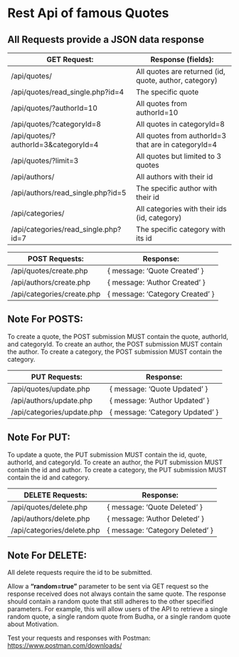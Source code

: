 # Rest Api of famous Quotes

## All Requests provide a JSON data response

GET Request:                            |                Response (fields):    
--------------------------------------  | ----------------------------------       
/api/quotes/                            | All quotes are returned (id,  quote, author, category)
/api/quotes/read_single.php?id=4        | The specific quote
/api/quotes/?authorId=10                | All quotes from authorId=10
/api/quotes/?categoryId=8               | All quotes in categoryId=8
/api/quotes/?authorId=3&categoryId=4    | All quotes from authorId=3 that are in categoryId=4 
/api/quotes/?limit=3                    | All quotes but limited to 3 quotes
/api/authors/                           | All authors with their id
/api/authors/read_single.php?id=5       | The specific author with their id
/api/categories/                        | All categories with their ids (id, category)
/api/categories/read_single.php?id=7    | The specific category with its id



POST Requests:                            |               Response:
----------------------------------------  | -----------------------------------------
/api/quotes/create.php                    |      { message: ‘Quote Created’ }
/api/authors/create.php                   |    { message: ‘Author Created’ }
/api/categories/create.php                |      { message: ‘Category Created’ }


## Note For POSTS: 
To create a quote, the POST submission MUST contain the quote, authorId, and categoryId.
To create an author, the POST submission MUST contain the author.
To create a category, the POST submission MUST contain the category.


 
 PUT Requests:                           |                Response:
---------------------------------------- | -----------------------------------------
/api/quotes/update.php                   |      { message: ‘Quote Updated’ }
/api/authors/update.php                  |       { message: ‘Author Updated’ }
/api/categories/update.php               |      { message: ‘Category Updated’ }

## Note For PUT:
To update a quote, the PUT submission MUST contain the id, quote, authorId, and categoryId.
To create an author, the PUT submission MUST contain the id and author.
To create a category, the PUT submission MUST contain the id and category.


DELETE Requests:                         |                  Response:
---------------------------------------- | -----------------------------------------
/api/quotes/delete.php                   |      { message: ‘Quote Deleted’ }
/api/authors/delete.php                  |      { message: ‘Author Deleted’ }
/api/categories/delete.php               |      { message: ‘Category Deleted’ }

## Note For DELETE:
All delete requests require the id to be submitted.


Allow a **“random=true”** parameter to be sent via GET request so the response received does not always contain the same quote. The response should contain a random quote that still adheres to the other specified parameters. For example, this will allow users of the API to retrieve a single random quote, a single random quote from Budha, or a single random quote about Motivation.


Test your requests and responses with Postman: https://www.postman.com/downloads/


